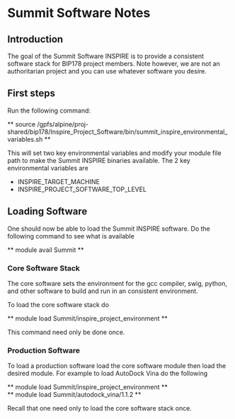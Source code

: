 # Summit Software Notes



## Introduction

The goal of the Summit Software INSPIRE is to provide a consistent software stack
for BIP178 project members. Note however, we are not an authoritarian project and you can 
use whatever software you desire. 

## First steps

Run the following command:

** source /gpfs/alpine/proj-shared/bip178/Inspire_Project_Software/bin/summit_inspire_environmental_variables.sh **

This will set two key environmental variables and modify your module file path to make the
Summit INSPIRE binaries available. The 2 key environmental variables are
    
* INSPIRE_TARGET_MACHINE
* INSPIRE_PROJECT_SOFTWARE_TOP_LEVEL

## Loading Software

One should now be able to load the Summit INSPIRE software. Do the following command to see what
is available

** module avail Summit **


### Core Software Stack

The core software sets the environment for the gcc compiler, swig, python, and other software
to build and run in an consistent environment.

To load the core software stack do

** module load Summit/inspire_project_environment **

This command need only be done once.

### Production Software

To load a production software load the  core software module then load the desired module. For
example to load AutoDock Vina do the following

** module load Summit/inspire_project_environment **  
** module load Summit/autodock_vina/1.1.2 **

Recall that one need only to load the core software stack once.